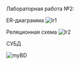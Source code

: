 Лабораторная работа №2:

ER-диаграмма
![lr1](https://user-images.githubusercontent.com/104233247/224548032-1ec1d3c1-4b19-4234-9d53-ecdd87dc1f96.png)

Реляционная схема
![lr2](https://user-images.githubusercontent.com/104233247/225399142-6505d7ad-f40c-4cd6-bd19-19eaba0377e1.png)

СУБД

![myBD](https://user-images.githubusercontent.com/104233247/225424149-ef8f3a9f-f338-4c42-92dd-3e72cedbca1e.png)

